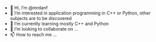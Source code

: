 - 👋 Hi, I’m @mrdanf
- 👀 I’m interested in application programming in C++ or Python, other subjects are to be discovered
- 🌱 I’m currently learning mostly C++ and Python
- 💞️ I’m looking to collaborate on ...
- 📫 How to reach me ...

<!---
mrdanf/mrdanf is a ✨ special ✨ repository because its `README.md` (this file) appears on your GitHub profile.
You can click the Preview link to take a look at your changes.
--->
